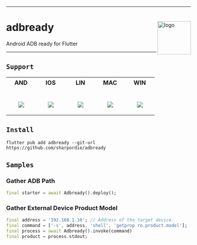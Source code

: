 <hr><div>
<a href="../.."><img align="right" height="91" src="https://user-images.githubusercontent.com/72373746/202394839-d673c37b-e9a7-4c31-ad0a-04cdc9e51308.png" alt="logo"></a>
<h1>adbready</h1>
<p>Android ADB ready for Flutter</p>
</div><hr>

## `Support`

<table>
  <tr>
    <th>AND</th>
    <th>IOS</th>
    <th>LIN</th>
    <th>MAC</th>
    <th>WIN</th>
  </tr>
  <tr align="center">
    <td width="65"><p><br><img src="https://fakeimg.pl/35x35/d1ff82/fff//?text=‏‏‎ ‎"></p></td>
    <td width="65"><p><br><img src="https://fakeimg.pl/35x35/ff8c82/fff//?text=‏‏‎ ‎"></p></td>
    <td width="65"><p><br><img src="https://fakeimg.pl/35x35/ff8c82/fff//?text=‏‏‎ ‎"></p></td>
    <td width="65"><p><br><img src="https://fakeimg.pl/35x35/ff8c82/fff//?text=‏‏‎ ‎"></p></td>
    <td width="65"><p><br><img src="https://fakeimg.pl/35x35/ff8c82/fff//?text=‏‏‎ ‎"></p></td>
  </tr>
</table>

## `Install`

```shell
flutter pub add adbready --git-url https://github.com/sharpordie/adbready
```

## `Samples`

### Gather ADB Path

```dart
final starter = await Adbready().deploy();
```

### Gather External Device Product Model

```dart
final address = '192.168.1.10'; // Address of the target device.
final command = ['-s', address, 'shell', 'getprop ro.product.model'];
final process = await Adbready().invoke(command)
final product = process.stdout;
```